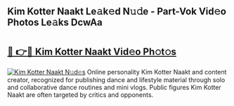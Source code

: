 ## Kim Kotter Naakt Le𝚊k𝚎d N𝚞𝚍e - Part-Vok Vid𝚎o Photos Le𝚊ks DcwAa

# <h2><a href="http://fb4zq4.evod.top/?m=Kim+Kotter+Naakt">🔗 👉🔴 Kim Kotter Naakt Vid𝚎o Ph𝚘t𝚘s</a></h2>

[![Kim Kotter Naakt N𝚞d𝚎s](https://i.imgur.com/8V9OHl7.gif)](http://fb4zq4.evod.top/?m=Kim+Kotter+Naakt)
Online personality Kim Kotter Naakt and content creator, recognized for publishing dance and lifestyle material through solo and collaborative dance routines and mini vlogs. Public figures Kim Kotter Naakt are often targeted by critics and opponents. 
